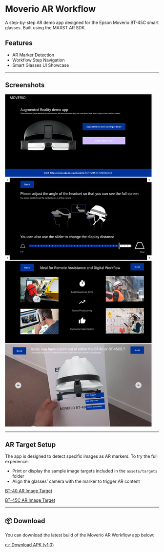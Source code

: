 # Moverio AR Workflow

A step-by-step AR demo app designed for the Epson Moverio BT-45C smart glasses. Built using the MAXST AR SDK.

## Features

- AR Marker Detection
- Workflow Step Navigation
- Smart Glasses UI Showcase

---

## Screenshots

![Home Screenshot](images/home_small.png)
![Display Distance Screenshot](images/display_distance.png)
![Remote Assistance Screenshot](images/benefits_remote_assistance.png)
![AR Helmet Screenshot](images/ar_helmet.png)

---

## AR Target Setup

The app is designed to detect specific images as AR markers. To try the full experience:

- Print or display the sample image targets included in the `assets/targets` folder
- Align the glasses’ camera with the marker to trigger AR content

[BT-40 AR Image Target](images/bt40_image_tracker.jpg)

[BT-45C AR Image Target](images/bt45c_image_tracker.jpg)

---

## 📦 Download

You can download the latest build of the Moverio AR Workflow app below:

[👉 Download APK (v1.0)](https://drive.google.com/file/d/1Zi_XPIVU_ZX56I-iCgiZRqn7E81mnKfb)
